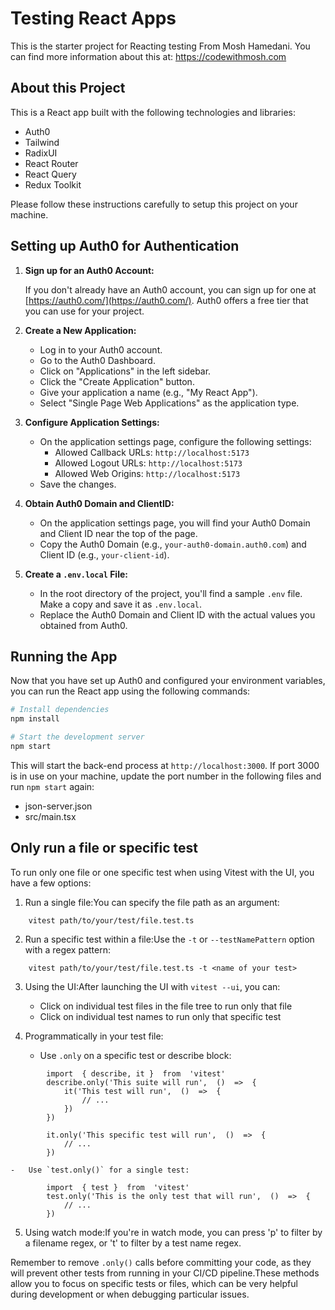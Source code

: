 # Testing React Apps

This is the starter project for Reacting testing From Mosh Hamedani. You can find more information about this at: https://codewithmosh.com 

## About this Project 

This is a React app built with the following technologies and libraries: 

- Auth0 
- Tailwind 
- RadixUI
- React Router 
- React Query  
- Redux Toolkit 

Please follow these instructions carefully to setup this project on your machine. 

## Setting up Auth0 for Authentication

1. **Sign up for an Auth0 Account:**

   If you don't already have an Auth0 account, you can sign up for one at [https://auth0.com/](https://auth0.com/). Auth0 offers a free tier that you can use for your project.

2. **Create a New Application:**

   - Log in to your Auth0 account.
   - Go to the Auth0 Dashboard.
   - Click on "Applications" in the left sidebar.
   - Click the "Create Application" button.
   - Give your application a name (e.g., "My React App").
   - Select "Single Page Web Applications" as the application type.

3. **Configure Application Settings:**

   - On the application settings page, configure the following settings:
     - Allowed Callback URLs: `http://localhost:5173` 
     - Allowed Logout URLs: `http://localhost:5173` 
     - Allowed Web Origins: `http://localhost:5173`
   - Save the changes.

4. **Obtain Auth0 Domain and ClientID:**

   - On the application settings page, you will find your Auth0 Domain and Client ID near the top of the page.
   - Copy the Auth0 Domain (e.g., `your-auth0-domain.auth0.com`) and Client ID (e.g., `your-client-id`).

5. **Create a `.env.local` File:**

   - In the root directory of the project, you'll find a sample `.env` file. Make a copy and save it as `.env.local`.
   - Replace the Auth0 Domain and Client ID with the actual values you obtained from Auth0.


## Running the App

Now that you have set up Auth0 and configured your environment variables, you can run the React app using the following commands:

```bash
# Install dependencies
npm install

# Start the development server
npm start
```

This will start the back-end process at `http://localhost:3000`. If port 3000 is in use on your machine, update the port number in the following files and run `npm start` again: 

- json-server.json
- src/main.tsx

## Only run a file or specific test
To run only one file or one specific test when using Vitest with the UI, you have a few options:

1.  Run a single file:You can specify the file path as an argument:

```
    vitest path/to/your/test/file.test.ts
```
2.  Run a specific test within a file:Use the `-t` or `--testNamePattern` option with a regex pattern:

```
    vitest path/to/your/test/file.test.ts -t <name of your test>
```
3.  Using the UI:After launching the UI with `vitest --ui`, you can:

    -   Click on individual test files in the file tree to run only that file
    -   Click on individual test names to run only that specific test

4.  Programmatically in your test file:

    -   Use `.only` on a specific test or describe block:

```
        import  { describe, it }  from  'vitest'    
        describe.only('This suite will run',  ()  =>  {    
            it('This test will run',  ()  =>  {    
                // ...    
            })  
        })    
            
        it.only('This specific test will run',  ()  =>  {    
            // ...  
        }) 
```
    -   Use `test.only()` for a single test:

```
        import  { test }  from  'vitest'    
        test.only('This is the only test that will run',  ()  =>  {    
            // ...  
        })  
```
5.  Using watch mode:If you're in watch mode, you can press 'p' to filter by a filename regex, or 't' to filter by a test name regex.

Remember to remove `.only()` calls before committing your code, as they will prevent other tests from running in your CI/CD pipeline.These methods allow you to focus on specific tests or files, which can be very helpful during development or when debugging particular issues.